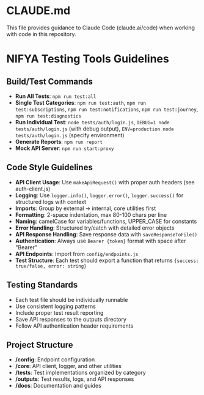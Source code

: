 # CLAUDE.md

This file provides guidance to Claude Code (claude.ai/code) when working with code in this repository.

# NIFYA Testing Tools Guidelines

## Build/Test Commands
- **Run All Tests**: `npm run test:all`
- **Single Test Categories**: `npm run test:auth`, `npm run test:subscriptions`, `npm run test:notifications`, `npm run test:journey`, `npm run test:diagnostics`
- **Run Individual Test**: `node tests/auth/login.js`, `DEBUG=1 node tests/auth/login.js` (with debug output), `ENV=production node tests/auth/login.js` (specify environment)
- **Generate Reports**: `npm run report`
- **Mock API Server**: `npm run start:proxy`

## Code Style Guidelines
- **API Client Usage**: Use `makeApiRequest()` with proper auth headers (see auth-client.js)
- **Logging**: Use `logger.info()`, `logger.error()`, `logger.success()` for structured logs with context
- **Imports**: Group by external → internal, core utilities first
- **Formatting**: 2-space indentation, max 80-100 chars per line
- **Naming**: camelCase for variables/functions, UPPER_CASE for constants
- **Error Handling**: Structured try/catch with detailed error objects
- **API Response Handling**: Save response data with `saveResponseToFile()`
- **Authentication**: Always use `Bearer {token}` format with space after "Bearer"
- **API Endpoints**: Import from `config/endpoints.js`
- **Test Structure**: Each test should export a function that returns `{success: true/false, error: string}`

## Testing Standards
- Each test file should be individually runnable
- Use consistent logging patterns
- Include proper test result reporting
- Save API responses to the outputs directory
- Follow API authentication header requirements

## Project Structure
- **/config**: Endpoint configuration
- **/core**: API client, logger, and other utilities
- **/tests**: Test implementations organized by category
- **/outputs**: Test results, logs, and API responses
- **/docs**: Documentation and guides